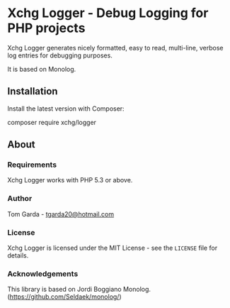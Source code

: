 # Xchg Logger - Debug Logging for PHP projects 

Xchg Logger generates nicely formatted, easy to read, multi-line, verbose log entries for debugging purposes.

It is based on Monolog.

## Installation

Install the latest version with Composer:

composer require xchg/logger

## About

### Requirements

Xchg Logger works with PHP 5.3 or above.

### Author

Tom Garda - <tgarda20@hotmail.com> 

### License

Xchg Logger is licensed under the MIT License - see the `LICENSE` file for details.

### Acknowledgements

This library is based on Jordi Boggiano Monolog. (https://github.com/Seldaek/monolog/)